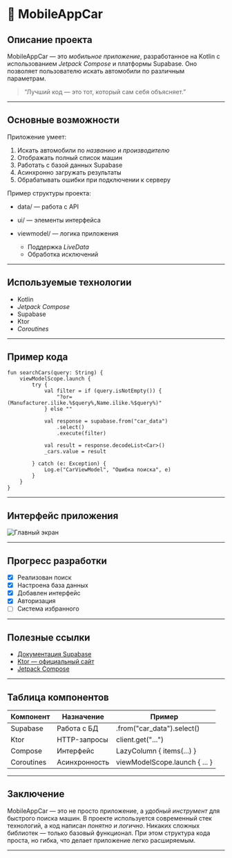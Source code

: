 # 🚗 MobileAppCar

## Описание проекта

MobileAppCar — это *мобильное приложение*, разработанное на Kotlin с использованием *Jetpack Compose* и платформы Supabase.
Оно позволяет пользователю искать автомобили по различным параметрам.

> “Лучший код — это тот, который сам себя объясняет.”

---

## Основные возможности

Приложение умеет:

1. Искать автомобили по *названию* и *производителю*
2. Отображать полный список машин
3. Работать с базой данных Supabase
4. Асинхронно загружать результаты
5. Обрабатывать ошибки при подключении к серверу

Пример структуры проекта:

* data/ — работа с API
* ui/ — элементы интерфейса
* viewmodel/ — логика приложения

  * Поддержка *LiveData*
  * Обработка исключений

---

## Используемые технологии

* Kotlin
* *Jetpack Compose*
* Supabase
* Ktor
* *Coroutines*

---

## Пример кода
```
fun searchCars(query: String) {
    viewModelScope.launch {
        try {
            val filter = if (query.isNotEmpty()) {
                "?or=(Manufacturer.ilike.%$query%,Name.ilike.%$query%)"
            } else ""
            
            val response = supabase.from("car_data")
                .select()
                .execute(filter)
            
            val result = response.decodeList<Car>()
            _cars.value = result

        } catch (e: Exception) {
            Log.e("CarViewModel", "Ошибка поиска", e)
        }
    }
}
```
---

##  Интерфейс приложения

![Главный экран](https://github.com/username/CarFinderApp/raw/main/images/main_screen.png)

---

## Прогресс разработки

* [x] Реализован поиск
* [x] Настроена база данных
* [x] Добавлен интерфейс
* [x] Авторизация
* [ ] Система избранного

---

## Полезные ссылки

* [Документация Supabase](https://supabase.com/docs)
* [Ktor — официальный сайт](https://ktor.io)
* [Jetpack Compose](https://developer.android.com/jetpack/compose)

---

## Таблица компонентов

| Компонент      | Назначение    | Пример                          |
| -------------- | ------------- | ------------------------------- |
| Supabase   | Работа с БД   | .from("car_data").select()    |
| Ktor       | HTTP-запросы  | client.get("...")             |
| Compose    | Интерфейс     | LazyColumn { items(...) }     |
| Coroutines | Асинхронность | viewModelScope.launch { ... } |

---

## Заключение

MobileAppCar — это не просто приложение, а *удобный инструмент* для быстрого поиска машин.
В проекте используется современный стек технологий, а код написан *понятно и логично*.
Никаких сложных библиотек — только базовый функционал.
При этом структура кода проста, но гибка, что делает приложение легко расширяемым.

---
